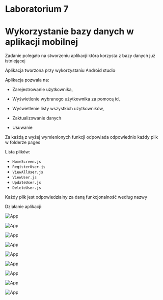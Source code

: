 # Laboratorium 7

# Wykorzystanie bazy danych w aplikacji mobilnej 

Zadanie polegało na stworzeniu aplikacji która korzysta z bazy danych już istniejącej 

Aplikacja tworzona przy wykorzystaniu Android studio

Aplikacja pozwala na:

- Zarejestrowanie użytkownika, 

- Wyświetlenie wybranego użytkownika za pomocą id, 

- Wyświetlenie listy wszystkich użytkowników, 

- Zaktualizowanie danych 

- Usuwanie

Za każdą z wyżej wymienionych funkcji odpowiada odpowiednio każdy plik w folderze pages

Lista plików: 

- `HomeScreen.js`
- `RegisterUser.js`
- `ViewAllUser.js`
- `ViewUser.js` 
- `UpdateUser.js` 
- `DeleteUser.js` 

Każdy plik jest odpowiedzialny za daną funkcjonalność według nazwy

Działanie aplikacji:


![App](https://github.com/EllwartDawid/aplikacje-mobilne-21788-185IC/blob/master/laboratorium7_v2/ss/1.png)

![App](https://github.com/EllwartDawid/aplikacje-mobilne-21788-185IC/blob/master/laboratorium7_v2/ss/2.png)

![App](https://github.com/EllwartDawid/aplikacje-mobilne-21788-185IC/blob/master/laboratorium7_v2/ss/3.png)

![App](https://github.com/EllwartDawid/aplikacje-mobilne-21788-185IC/blob/master/laboratorium7_v2/ss/4.png)

![App](https://github.com/EllwartDawid/aplikacje-mobilne-21788-185IC/blob/master/laboratorium7_v2/ss/5.png)

![App](https://github.com/EllwartDawid/aplikacje-mobilne-21788-185IC/blob/master/laboratorium7_v2/ss/6.png)

![App](https://github.com/EllwartDawid/aplikacje-mobilne-21788-185IC/blob/master/laboratorium7_v2/ss/7.png)

![App](https://github.com/EllwartDawid/aplikacje-mobilne-21788-185IC/blob/master/laboratorium7_v2/ss/8.png)

![App](https://github.com/EllwartDawid/aplikacje-mobilne-21788-185IC/blob/master/laboratorium7_v2/ss/9.png)
